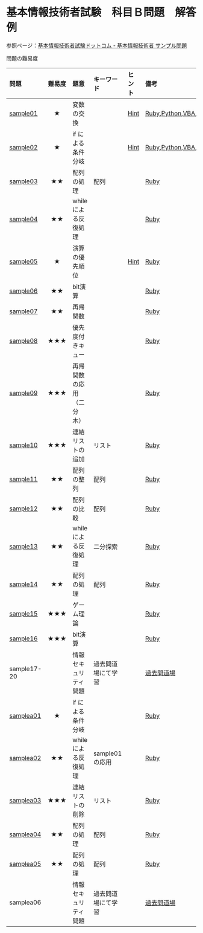 # 基本情報技術者試験　科目Ｂ問題　解答例

参照ページ：[基本情報技術者試験ドットコム - 基本情報技術者 サンプル問題](https://www.fe-siken.com/kakomon/sample/)

問題の難易度

|問題|難易度|題意|キーワード|ヒント|備考|
|:--|:--:|:--|:--|:--|:--|
|[sample01](https://www.fe-siken.com/kakomon/sample/b1.html)|★|変数の交換||[Hint](/Hint/sample01.md)|[Ruby](/Ruby/sample01.rb),[Python](/Python/sample01.py),[VBA](/VBA/sample01.vb),[Java](/Java/Sample01.java)
|[sample02](https://www.fe-siken.com/kakomon/sample/b2.html)|★|if による条件分岐||[Hint](/Hint/sample01.md)|[Ruby](/Ruby/sample02.rb),[Python](/Python/sample02.py),[VBA](/VBA/sample02.vb),[Java](/Java/Sample02.java)
|[sample03](https://www.fe-siken.com/kakomon/sample/b3.html)|★★|配列の処理|配列||[Ruby](/Ruby/sample03.rb)
|[sample04](https://www.fe-siken.com/kakomon/sample/b4.html)|★★|while による反復処理|||[Ruby](/Ruby/sample04.rb)
|[sample05](https://www.fe-siken.com/kakomon/sample/b5.html)|★|演算の優先順位||[Hint](/Hint/sample01.md)|[Ruby](/Ruby/sample05.rb)
|[sample06](https://www.fe-siken.com/kakomon/sample/b6.html)|★★|bit演算|||[Ruby](/Ruby/sample06.rb)
|[sample07](https://www.fe-siken.com/kakomon/sample/b7.html)|★★|再帰関数|||[Ruby](/Ruby/sample07.rb)
|[sample08](https://www.fe-siken.com/kakomon/sample/b8.html)|★★★|優先度付きキュー|||[Ruby](/Ruby/sample08.rb)
|[sample09](https://www.fe-siken.com/kakomon/sample/b9.html)|★★★|再帰関数の応用（二分木）|||[Ruby](/Ruby/sample09.rb)
|[sample10](https://www.fe-siken.com/kakomon/sample/b10.html)|★★★|連結リストの追加|リスト||[Ruby](/Ruby/sample10.rb)
|[sample11](https://www.fe-siken.com/kakomon/sample/b11.html)|★★|配列の整列|配列||[Ruby](/Ruby/sample11.rb)
|[sample12](https://www.fe-siken.com/kakomon/sample/b12.html)|★★|配列の比較|配列||[Ruby](/Ruby/sample12.rb)
|[sample13](https://www.fe-siken.com/kakomon/sample/b13.html)|★★|while による反復処理|二分探索||[Ruby](/Ruby/sample13.rb)
|[sample14](https://www.fe-siken.com/kakomon/sample/b14.html)|★★|配列の処理|配列||[Ruby](/Ruby/sample14.rb)
|[sample15](https://www.fe-siken.com/kakomon/sample/b15.html)|★★★|ゲーム理論|||[Ruby](/Ruby/sample15.rb)
|[sample16](https://www.fe-siken.com/kakomon/sample/b16.html)|★★★|bit演算|||[Ruby](/Ruby/sample16.rb)
|sample17-20||情報セキュリティ問題|過去問道場にて学習||[過去問道場](https://www.fe-siken.com/fekakomon.php)
|[samplea01](https://www.fe-siken.com/kakomon/sample20220425/b1.html)|★|if による条件分岐|||[Ruby](./Ruby/samplea01.rb)
|[samplea02](https://www.fe-siken.com/kakomon/sample20220425/b2.html)|★★|while による反復処理|sample01の応用||[Ruby](./Ruby/samplea02.rb)
|[samplea03](https://www.fe-siken.com/kakomon/sample20220425/b3.html)|★★★|連結リストの削除|リスト||[Ruby](./Ruby/samplea03.rb)
|[samplea04](https://www.fe-siken.com/kakomon/sample20220425/b4.html)|★★|配列の処理|配列||[Ruby](./Ruby/samplea05.rb)
|[samplea05](https://www.fe-siken.com/kakomon/sample20220425/b5.html)|★★|配列の処理|配列||[Ruby](./Ruby/samplea06.rb)
|samplea06||情報セキュリティ問題|過去問道場にて学習||[過去問道場](https://www.fe-siken.com/fekakomon.php)